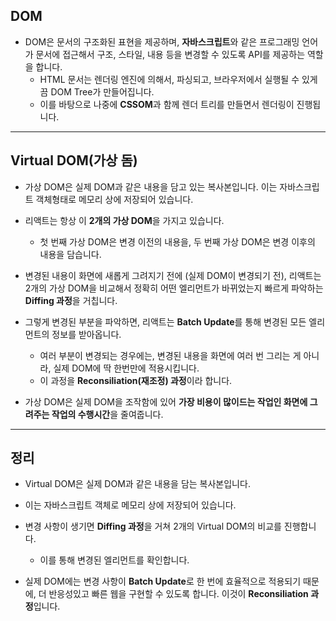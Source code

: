 ## DOM

- DOM은 문서의 구조화된 표현을 제공하며, **자바스크립트**와 같은 프로그래밍 언어가 문서에 접근해서 구조, 스타일, 내용 등을 변경할 수 있도록 API를 제공하는 역할을 합니다.
    - HTML 문서는 렌더링 엔진에 의해서, 파싱되고, 브라우저에서 실행될 수 있게끔 DOM Tree가 만들어집니다.
    - 이를 바탕으로 나중에 **CSSOM**과 함께 렌더 트리를 만들면서 렌더링이 진행됩니다.

---

## Virtual DOM(가상 돔)
- 가상 DOM은 실제 DOM과 같은 내용을 담고 있는 복사본입니다. 이는 자바스크립트 객체형태로 메모리 상에 저장되어 있습니다.
- 리액트는 항상 이 **2개의 가상 DOM**을 가지고 있습니다. 
     - 첫 번째 가상 DOM은 변경 이전의 내용을, 두 번째 가상 DOM은 변경 이후의 내용을 담습니다. 

- 변경된 내용이 화면에 새롭게 그려지기 전에 (실제 DOM이 변경되기 전), 리액트는 2개의 가상 DOM을 비교해서 정확히 어떤 엘리먼트가 바뀌었는지 빠르게 파악하는 **Diffing 과정**을 거칩니다.

- 그렇게 변경된 부분을 파악하면, 리액트는 **Batch Update**를 통해 변경된 모든 엘리먼트의 정보를 받아옵니다.
    - 여러 부분이 변경되는 경우에는, 변경된 내용을 화면에 여러 번 그리는 게 아니라, 실제 DOM에 딱 한번만에 적용시킵니다.
    - 이 과정을 **Reconsiliation(재조정) 과정**이라 합니다.

- 가상 DOM은 실제 DOM을 조작함에 있어 **가장 비용이 많이드는 작업인 화면에 그려주는 작업의 수행시간**을 줄여줍니다.

---

## 정리

- Virtual DOM은 실제 DOM과 같은 내용을 담는 복사본입니다.
- 이는 자바스크립트 객체로 메모리 상에 저장되어 있습니다.
- 변경 사항이 생기면 **Diffing 과정**을 거쳐 2개의 Virtual DOM의 비교를 진행합니다. 
    - 이를 통해 변경된 엘리먼트를 확인합니다.

- 실제 DOM에는 변경 사항이 **Batch Update**로 한 번에 효율적으로 적용되기 때문에, 더 반응성있고 빠른 웹을 구현할 수 있도록 합니다. 이것이 **Reconsiliation 과정**입니다.